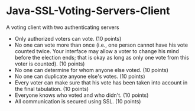 # Java-SSL-Voting-Servers-Client
A voting client with two authenticating servers

+ Only authorized voters can vote. (10 points)
+ No one can vote more than once (i.e., one person cannot have his vote counted twice. Your interface may allow a voter to change his mind before the election ends; that is okay as long as only one vote from this voter is counted). (10 points)
+ No one can determine for whom anyone else voted. (10 points)
+ No one can duplicate anyone else's votes. (10 points)
+ Every voter can make sure that his vote has been taken into account in the final tabulation. (10 points)
+ Everyone knows who voted and who didn't. (10 points)
+ All communication is secured using SSL. (10 points)
